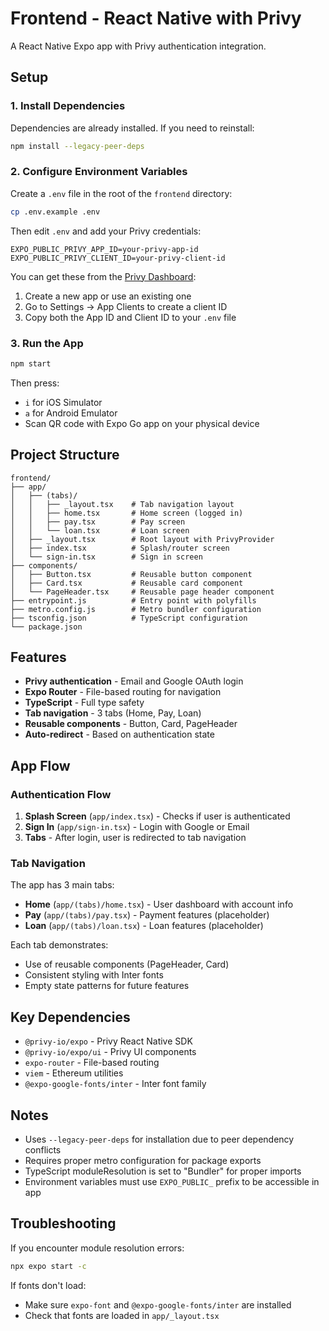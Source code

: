 # Frontend - React Native with Privy

A React Native Expo app with Privy authentication integration.

## Setup

### 1. Install Dependencies

Dependencies are already installed. If you need to reinstall:

```bash
npm install --legacy-peer-deps
```

### 2. Configure Environment Variables

Create a `.env` file in the root of the `frontend` directory:

```bash
cp .env.example .env
```

Then edit `.env` and add your Privy credentials:

```
EXPO_PUBLIC_PRIVY_APP_ID=your-privy-app-id
EXPO_PUBLIC_PRIVY_CLIENT_ID=your-privy-client-id
```

You can get these from the [Privy Dashboard](https://dashboard.privy.io):
1. Create a new app or use an existing one
2. Go to Settings → App Clients to create a client ID
3. Copy both the App ID and Client ID to your `.env` file

### 3. Run the App

```bash
npm start
```

Then press:
- `i` for iOS Simulator
- `a` for Android Emulator
- Scan QR code with Expo Go app on your physical device

## Project Structure

```
frontend/
├── app/
│   ├── (tabs)/
│   │   ├── _layout.tsx    # Tab navigation layout
│   │   ├── home.tsx       # Home screen (logged in)
│   │   ├── pay.tsx        # Pay screen
│   │   └── loan.tsx       # Loan screen
│   ├── _layout.tsx        # Root layout with PrivyProvider
│   ├── index.tsx          # Splash/router screen
│   └── sign-in.tsx        # Sign in screen
├── components/
│   ├── Button.tsx         # Reusable button component
│   ├── Card.tsx           # Reusable card component
│   └── PageHeader.tsx     # Reusable page header component
├── entrypoint.js          # Entry point with polyfills
├── metro.config.js        # Metro bundler configuration
├── tsconfig.json          # TypeScript configuration
└── package.json
```

## Features

- **Privy authentication** - Email and Google OAuth login
- **Expo Router** - File-based routing for navigation
- **TypeScript** - Full type safety
- **Tab navigation** - 3 tabs (Home, Pay, Loan)
- **Reusable components** - Button, Card, PageHeader
- **Auto-redirect** - Based on authentication state

## App Flow

### Authentication Flow
1. **Splash Screen** (`app/index.tsx`) - Checks if user is authenticated
2. **Sign In** (`app/sign-in.tsx`) - Login with Google or Email
3. **Tabs** - After login, user is redirected to tab navigation

### Tab Navigation
The app has 3 main tabs:
- **Home** (`app/(tabs)/home.tsx`) - User dashboard with account info
- **Pay** (`app/(tabs)/pay.tsx`) - Payment features (placeholder)
- **Loan** (`app/(tabs)/loan.tsx`) - Loan features (placeholder)

Each tab demonstrates:
- Use of reusable components (PageHeader, Card)
- Consistent styling with Inter fonts
- Empty state patterns for future features

## Key Dependencies

- `@privy-io/expo` - Privy React Native SDK
- `@privy-io/expo/ui` - Privy UI components
- `expo-router` - File-based routing
- `viem` - Ethereum utilities
- `@expo-google-fonts/inter` - Inter font family

## Notes

- Uses `--legacy-peer-deps` for installation due to peer dependency conflicts
- Requires proper metro configuration for package exports
- TypeScript moduleResolution is set to "Bundler" for proper imports
- Environment variables must use `EXPO_PUBLIC_` prefix to be accessible in app

## Troubleshooting

If you encounter module resolution errors:
```bash
npx expo start -c
```

If fonts don't load:
- Make sure `expo-font` and `@expo-google-fonts/inter` are installed
- Check that fonts are loaded in `app/_layout.tsx`

